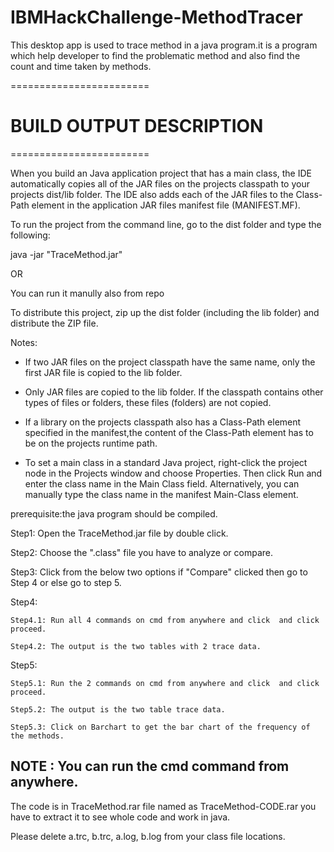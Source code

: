 # IBMHackChallenge-MethodTracer

This desktop app is used to trace method in a java program.it is a program which help developer to find the problematic method and also find the count and time taken by methods. 

========================
# BUILD OUTPUT DESCRIPTION
========================

When you build an Java application project that has a main class, the IDE
automatically copies all of the JAR
files on the projects classpath to your projects dist/lib folder. The IDE
also adds each of the JAR files to the Class-Path element in the application
JAR files manifest file (MANIFEST.MF).

To run the project from the command line, go to the dist folder and
type the following:

java -jar "TraceMethod.jar" 

OR 

You can run it manully also from repo

To distribute this project, zip up the dist folder (including the lib folder)
and distribute the ZIP file.

Notes:

* If two JAR files on the project classpath have the same name, only the first
JAR file is copied to the lib folder.

* Only JAR files are copied to the lib folder.
If the classpath contains other types of files or folders, these files (folders)
are not copied.

* If a library on the projects classpath also has a Class-Path element
specified in the manifest,the content of the Class-Path element has to be on
the projects runtime path.

* To set a main class in a standard Java project, right-click the project node
in the Projects window and choose Properties. Then click Run and enter the
class name in the Main Class field. Alternatively, you can manually type the
class name in the manifest Main-Class element.


prerequisite:the java program should be compiled.

Step1: Open the TraceMethod.jar file by double click.

Step2: Choose the ".class" file you have to analyze or compare.

Step3: Click from the below two options if "Compare" clicked then go to Step 4 or else go to step 5.

Step4: 

	Step4.1: Run all 4 commands on cmd from anywhere and click  and click proceed.
	
	Step4.2: The output is the two tables with 2 trace data.


Step5: 
	
	Step5.1: Run the 2 commands on cmd from anywhere and click  and click proceed.
	
	Step5.2: The output is the two table trace data.
	
	Step5.3: Click on Barchart to get the bar chart of the frequency of the methods.


NOTE : You can run the cmd command from anywhere.
------------------------------------------------------------------------------------------------------------------------------------------------------------------------------

The code is in TraceMethod.rar file named as TraceMethod-CODE.rar you have to extract it to see whole code and work in java.

Please delete a.trc, b.trc, a.log, b.log from your class file locations.


